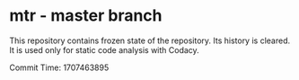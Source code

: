 # mtr - master branch

This repository contains frozen state of the repository.
Its history is cleared. It is used only for static code
analysis with Codacy.

Commit Time: 1707463895